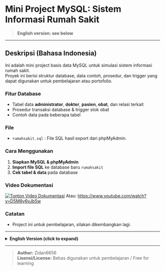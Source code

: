 # Mini Project MySQL: Sistem Informasi Rumah Sakit

> **English version: see below**

---

## Deskripsi (Bahasa Indonesia)

Ini adalah mini project basis data MySQL untuk simulasi sistem informasi rumah sakit.  
Proyek ini berisi struktur database, data contoh, prosedur, dan trigger yang dapat digunakan untuk pembelajaran atau portofolio.

### Fitur Database
- Tabel data **administrator**, **dokter**, **pasien**, **obat**, dan relasi terkait
- Prosedur transaksi database & trigger stok obat
- Contoh data pada beberapa tabel

### File
- `rumahsakit.sql` : File SQL hasil export dari phpMyAdmin.

### Cara Menggunakan
1. **Siapkan MySQL & phpMyAdmin**
2. **Import file SQL** ke database baru `rumahsakit`
3. **Cek tabel & data** pada database

### Video Dokumentasi
[![Tonton Video Dokumentasi](https://img.youtube.com/vi/D5M8y6vJb5w/0.jpg)](https://www.youtube.com/watch?v=D5M8y6vJb5w)
                      Atau: https://www.youtube.com/watch?v=D5M8y6vJb5w

### Catatan
- Project ini untuk pembelajaran, silakan dikembangkan lagi.

---

<details>
<summary><b>English Version (click to expand)</b></summary>

## Description

This is a MySQL database mini project simulating a hospital information system.  
It contains the database structure, sample data, procedures, and triggers for learning or portfolio use.

### Database Features
- Tables for **administrator**, **doctor**, **patient**, **medicine**, and relations
- Procedures for database transactions & medicine stock triggers
- Example (dummy) data in several tables

### File
- `rumahsakit.sql`: SQL export file from phpMyAdmin.

### How to Use
1. **Prepare MySQL & phpMyAdmin**
2. **Import SQL file** into a new database named `rumahsakit`
3. **Check the tables & data** in the database

### Video Documentary
[![Watch Documentary Video](https://img.youtube.com/vi/D5M8y6vJb5w/0.jpg)](https://www.youtube.com/watch?v=D5M8y6vJb5w)
Or : [LINK_YOUTUBE]([https://www.youtube.com/watch?v=D5M8y6vJb5w])
### Notes
- This project is for learning purposes. Feel free to develop it further.

</details>

---

> **Author:** Zidan6656  
> **Lisensi/License:** Bebas digunakan untuk pembelajaran / Free for learning
